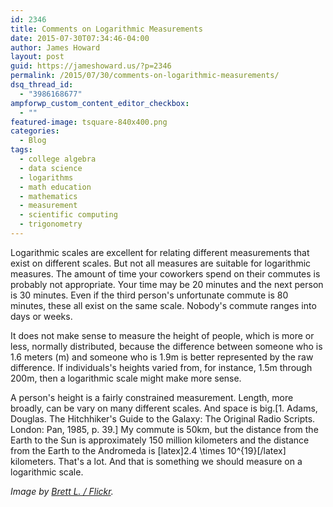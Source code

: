 ```yaml
---
id: 2346
title: Comments on Logarithmic Measurements
date: 2015-07-30T07:34:46-04:00
author: James Howard
layout: post
guid: https://jameshoward.us/?p=2346
permalink: /2015/07/30/comments-on-logarithmic-measurements/
dsq_thread_id:
  - "3986168677"
ampforwp_custom_content_editor_checkbox:
  - ""
featured-image: tsquare-840x400.png
categories:
  - Blog
tags:
  - college algebra
  - data science
  - logarithms
  - math education
  - mathematics
  - measurement
  - scientific computing
  - trigonometry
---
```

Logarithmic scales are excellent for relating different measurements that exist on different scales.  But not all measures are suitable for logarithmic measures.  The amount of time your coworkers spend on their commutes is probably not appropriate.  Your time may be 20 minutes and the next person is 30 minutes.  Even if the third person's unfortunate commute is 80 minutes, these all exist on the same scale.  Nobody's commute ranges into days or weeks.

It does not make sense to measure the height of people, which is more or less, normally distributed, because the difference between someone who is 1.6 meters (m) and someone who is 1.9m is better represented by the raw difference.  If individuals's heights varied from, for instance, 1.5m through 200m, then a logarithmic scale might make more sense.

A person's height is a fairly constrained measurement.  Length, more broadly, can be vary on many different scales.  And space is big.[1. Adams, Douglas. The Hitchhiker's Guide to the Galaxy: The Original Radio Scripts. London: Pan, 1985, p. 39.]  My commute is 50km, but the distance from the Earth to the Sun is approximately 150 million kilometers and the distance from the Earth to the Andromeda is [latex]2.4 \times 10^{19}[/latex] kilometers.  That's a lot.  And that is something we should measure on a logarithmic scale.

<em>Image by <a href="https://www.flickr.com/photos/brettlider/1574524437">Brett L. / Flickr</a>.</em>
